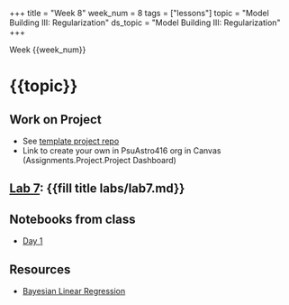 +++
title = "Week 8"
week_num = 8
tags = ["lessons"]
topic = "Model Building III:  Regularization"
ds_topic = "Model Building III: Regularization"
+++

Week {{week_num}}
# {{topic}}

## Work on Project
- See [template project repo](https://github.com/PsuAstro416/project-template)
- Link to create your own in PsuAstro416 org in Canvas (Assignments.Project.Project Dashboard)

## [Lab 7](../../labs/lab7/): {{fill title labs/lab7.md}}

## Notebooks from class
- [Day 1](https://psuastro416.github.io/Spring2025/tutorials/week8/)

## Resources
- [Bayesian Linear Regression](https://storopoli.github.io/Bayesian-Julia/pages/06_linear_reg/)

